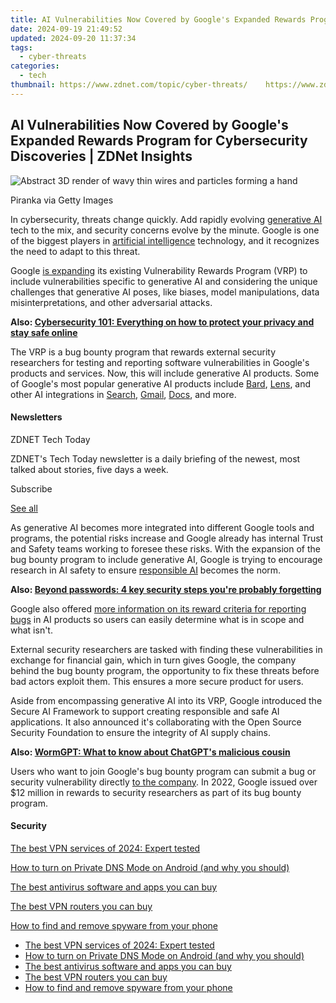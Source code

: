 ```yaml
---
title: AI Vulnerabilities Now Covered by Google's Expanded Rewards Program for Cybersecurity Discoveries | ZDNet Insights
date: 2024-09-19 21:49:52
updated: 2024-09-20 11:37:34
tags:
  - cyber-threats
categories:
  - tech
thumbnail: https://www.zdnet.com/topic/cyber-threats/    https://www.zdnet.com/a/img/resize/c8931e0ad6bbbcf119cbf68ca6f550903e0cbf83/2023/10/26/ab337ba2-f7a2-4120-a701-222b88c5c1d2/gettyimages-1489495314.jpg?width=170&height=96&fit=crop&auto=webp
---
```


## AI Vulnerabilities Now Covered by Google's Expanded Rewards Program for Cybersecurity Discoveries | ZDNet Insights

![Abstract 3D render of wavy thin wires and particles forming a hand](https://www.zdnet.com/a/img/resize/af45405ffffa666334704229afd69f069474ca1c/2023/10/26/ab337ba2-f7a2-4120-a701-222b88c5c1d2/gettyimages-1489495314.jpg?auto=webp&width=1280)

Piranka via Getty Images

In cybersecurity, threats change quickly. Add rapidly evolving [generative AI](https://www.zdnet.com/article/what-is-generative-ai-and-why-is-it-so-popular-heres-everything-you-need-to-know/) tech to the mix, and security concerns evolve by the minute. Google is one of the biggest players in [artificial intelligence](https://www.zdnet.com/article/what-is-ai-heres-everything-you-need-to-know-about-artificial-intelligence/) technology, and it recognizes the need to adapt to this threat.

Google [is expanding](https://blog.google/technology/safety-security/google-ai-security-expansion/) its existing Vulnerability Rewards Program (VRP) to include vulnerabilities specific to generative AI and considering the unique challenges that generative AI poses, like biases, model manipulations, data misinterpretations, and other adversarial attacks.

**Also: [Cybersecurity 101: Everything on how to protect your privacy and stay safe online](https://www.zdnet.com/article/cybersecurity-101-everything-on-how-to-protect-your-privacy-and-stay-safe-online/)**

The VRP is a bug bounty program that rewards external security researchers for testing and reporting software vulnerabilities in Google's products and services. Now, this will include generative AI products. Some of Google's most popular generative AI products include [Bard](https://www.zdnet.com/article/what-is-google-bard-heres-everything-you-need-to-know/), [Lens](https://www.zdnet.com/article/google-lens-my-7-favorite-ways-to-use-this-amazing-image-tool/), and other AI integrations in [Search](https://www.zdnet.com/article/googles-ai-search-wont-be-ad-free-much-longer/), [Gmail](https://www.zdnet.com/article/gmail-will-help-you-write-your-emails-now-how-to-access-googles-new-ai-tool/), [Docs](https://www.zdnet.com/article/google-docs-offers-new-ai-powered-proofreading-tool/), and more. 

#### Newsletters

ZDNET Tech Today

ZDNET's Tech Today newsletter is a daily briefing of the newest, most talked about stories, five days a week.

 Subscribe

[See all](https://www.zdnet.com/newsletters/)

As generative AI becomes more integrated into different Google tools and programs, the potential risks increase and Google already has internal Trust and Safety teams working to foresee these risks. With the expansion of the bug bounty program to include generative AI, Google is trying to encourage research in AI safety to ensure [responsible AI](https://www.zdnet.com/article/everyone-wants-responsible-ai-but-few-people-are-doing-anything-about-it/) becomes the norm. 

**Also: [Beyond passwords: 4 key security steps you're probably forgetting](https://www.zdnet.com/article/beyond-passwords-4-key-security-steps-youre-probably-forgetting/)**

Google also offered [more information on its reward criteria for reporting bugs](https://security.googleblog.com/2023/10/googles-reward-criteria-for-reporting.html) in AI products so users can easily determine what is in scope and what isn't. 

External security researchers are tasked with finding these vulnerabilities in exchange for financial gain, which in turn gives Google, the company behind the bug bounty program, the opportunity to fix these threats before bad actors exploit them. This ensures a more secure product for users. 

Aside from encompassing generative AI into its VRP, Google introduced the Secure AI Framework to support creating responsible and safe AI applications. It also announced it's collaborating with the Open Source Security Foundation to ensure the integrity of AI supply chains. 

**Also: [WormGPT: What to know about ChatGPT's malicious cousin](https://www.zdnet.com/article/wormgpt-what-to-know-about-chatgpts-malicious-cousin/)**

Users who want to join Google's bug bounty program can submit a bug or security vulnerability directly [to the company](https://bughunters.google.com/). In 2022, Google issued over $12 million in rewards to security researchers as part of its bug bounty program. 

#### Security

[The best VPN services of 2024: Expert tested](https://www.zdnet.com/article/best-vpn/ "The best VPN services of 2024: Expert tested")

[How to turn on Private DNS Mode on Android (and why you should)](https://www.zdnet.com/article/how-to-turn-on-private-dns-mode-on-android-and-why-you-should/ "How to turn on Private DNS Mode on Android (and why you should)")

[The best antivirus software and apps you can buy](https://www.zdnet.com/article/best-antivirus/ "The best antivirus software and apps you can buy")

[The best VPN routers you can buy](https://www.zdnet.com/article/best-vpn-router/ "The best VPN routers you can buy")

[How to find and remove spyware from your phone](https://www.zdnet.com/article/how-to-find-and-remove-spyware-from-your-phone/ "How to find and remove spyware from your phone")

* [The best VPN services of 2024: Expert tested](https://www.zdnet.com/article/best-vpn/ "The best VPN services of 2024: Expert tested")
* [How to turn on Private DNS Mode on Android (and why you should)](https://www.zdnet.com/article/how-to-turn-on-private-dns-mode-on-android-and-why-you-should/ "How to turn on Private DNS Mode on Android (and why you should)")
* [The best antivirus software and apps you can buy](https://www.zdnet.com/article/best-antivirus/ "The best antivirus software and apps you can buy")
* [The best VPN routers you can buy](https://www.zdnet.com/article/best-vpn-router/ "The best VPN routers you can buy")
* [How to find and remove spyware from your phone](https://www.zdnet.com/article/how-to-find-and-remove-spyware-from-your-phone/ "How to find and remove spyware from your phone")

<ins class="adsbygoogle"
     style="display:block"
     data-ad-format="autorelaxed"
     data-ad-client="ca-pub-7571918770474297"
     data-ad-slot="1223367746"></ins>



<ins class="adsbygoogle"
     style="display:block"
     data-ad-client="ca-pub-7571918770474297"
     data-ad-slot="8358498916"
     data-ad-format="auto"
     data-full-width-responsive="true"></ins>
